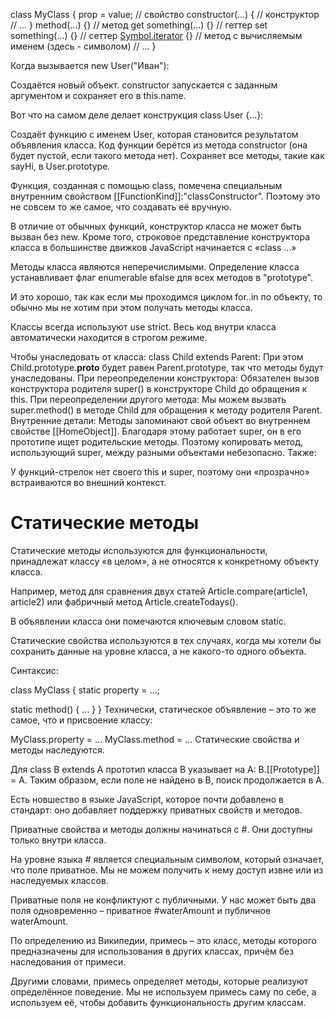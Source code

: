 class MyClass {
  prop = value; // свойство
  constructor(...) { // конструктор
    // ...
  }
  method(...) {} // метод
  get something(...) {} // геттер
  set something(...) {} // сеттер
  [Symbol.iterator]() {} // метод с вычисляемым именем (здесь - символом)
  // ...
}

Когда вызывается new User("Иван"):

Создаётся новый объект.
constructor запускается с заданным аргументом и сохраняет его в this.name.
 

Вот что на самом деле делает конструкция class User {...}:

Создаёт функцию с именем User, которая становится результатом объявления класса. Код функции берётся из метода constructor (она будет пустой, если такого метода нет).
Сохраняет все методы, такие как sayHi, в User.prototype.

Функция, созданная с помощью class, помечена специальным внутренним свойством [[FunctionKind]]:"classConstructor". Поэтому это не совсем то же самое, что создавать её вручную.

В отличие от обычных функций, конструктор класса не может быть вызван без new.
Кроме того, строковое представление конструктора класса в большинстве движков JavaScript начинается с «class …»

Методы класса являются неперечислимыми. Определение класса устанавливает флаг enumerable вfalse для всех методов в "prototype".

И это хорошо, так как если мы проходимся циклом for..in по объекту, то обычно мы не хотим при этом получать методы класса.

Классы всегда используют use strict. Весь код внутри класса автоматически находится в строгом режиме.




Чтобы унаследовать от класса: class Child extends Parent:
    При этом Child.prototype.__proto__ будет равен Parent.prototype, так что методы будут унаследованы.
При переопределении конструктора:
    Обязателен вызов конструктора родителя super() в конструкторе Child до обращения к this.
При переопределении другого метода:
    Мы можем вызвать super.method() в методе Child для обращения к методу родителя Parent.
Внутренние детали:
    Методы запоминают свой объект во внутреннем свойстве [[HomeObject]]. Благодаря этому работает super, он в его прототипе ищет родительские методы.
    Поэтому копировать метод, использующий super, между разными объектами небезопасно.
Также:

У функций-стрелок нет своего this и super, поэтому они «прозрачно» встраиваются во внешний контекст.



# Статические методы

Статические методы используются для функциональности, принадлежат классу «в целом», а не относятся к конкретному объекту класса.

Например, метод для сравнения двух статей Article.compare(article1, article2) или фабричный метод Article.createTodays().

В объявлении класса они помечаются ключевым словом static.

Статические свойства используются в тех случаях, когда мы хотели бы сохранить данные на уровне класса, а не какого-то одного объекта.

Синтаксис:

class MyClass {
  static property = ...;

  static method() {
    ...
  }
}
Технически, статическое объявление – это то же самое, что и присвоение классу:

MyClass.property = ...
MyClass.method = ...
Статические свойства и методы наследуются.

Для class B extends A прототип класса B указывает на A: B.[[Prototype]] = A. Таким образом, если поле не найдено в B, поиск продолжается в A.


Есть новшество в языке JavaScript, которое почти добавлено в стандарт: оно добавляет поддержку приватных свойств и методов.

Приватные свойства и методы должны начинаться с #. Они доступны только внутри класса.

На уровне языка # является специальным символом, который означает, что поле приватное. Мы не можем получить к нему доступ извне или из наследуемых классов.

Приватные поля не конфликтуют с публичными. У нас может быть два поля одновременно – приватное #waterAmount и публичное waterAmount.


По определению из Википедии, примесь – это класс, методы которого предназначены для использования в других классах, причём без наследования от примеси.

Другими словами, примесь определяет методы, которые реализуют определённое поведение. Мы не используем примесь саму по себе, а используем её, чтобы добавить функциональность другим классам.

